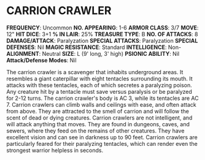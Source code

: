 # CARRION CRAWLER

**FREQUENCY**: Uncommon
**NO. APPEARING**: 1-6
**ARMOR CLASS**: 3/7
**MOVE**: 12"
**HIT DICE**: 3+1
**% IN LAIR**: 25%
**TREASURE TYPE**: B
**NO. OF ATTACKS**: 8
**DAMAGE/ATTACK**: Paralyzation
**SPECIAL ATTACKS**: Paralyzation
**SPECIAL DEFENSES**: Nil
**MAGIC RESISTANCE**: Standard
**INTELLIGENCE**: Non-
**ALIGNMENT**: Neutral
**SIZE**: L (9' long, 3' high)
**PSIONIC ABILITY**: Nil
**Attack/Defense Modes**: Nil

The carrion crawler is a scavenger that inhabits underground areas. It resembles a giant caterpillar with eight tentacles surrounding its mouth. It attacks with these tentacles, each of which secretes a paralyzing poison. Any creature hit by a tentacle must save versus paralysis or be paralyzed for 2-12 turns. The carrion crawler's body is AC 3, while its tentacles are AC 7. Carrion crawlers can climb walls and ceilings with ease, and often attack from above. They are attracted to the smell of carrion and will follow the scent of dead or dying creatures. Carrion crawlers are not intelligent, and will attack anything that moves. They are found in dungeons, caves, and sewers, where they feed on the remains of other creatures. They have excellent vision and can see in darkness up to 90 feet. Carrion crawlers are particularly feared for their paralyzing tentacles, which can render even the strongest warrior helpless in seconds.
